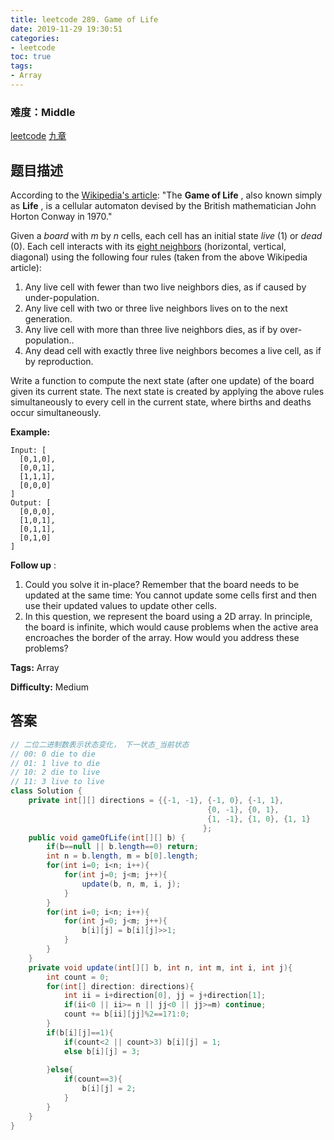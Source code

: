 ```yaml
---
title: leetcode 289. Game of Life
date: 2019-11-29 19:30:51
categories:
- leetcode
toc: true
tags:
- Array
---
```

### 难度：Middle

<a href="https://leetcode.com/problems/game-of-life/">leetcode</a>
<a href="https://www.jiuzhang.com/solution/game-of-life/">九章</a>
## 题目描述
According to the [Wikipedia's
article](https://en.wikipedia.org/wiki/Conway%27s_Game_of_Life): "The **Game
of Life** , also known simply as **Life** , is a cellular automaton devised by
the British mathematician John Horton Conway in 1970."

Given a _board_ with _m_ by _n_ cells, each cell has an initial state _live_
(1) or _dead_ (0). Each cell interacts with its [eight
neighbors](https://en.wikipedia.org/wiki/Moore_neighborhood) (horizontal,
vertical, diagonal) using the following four rules (taken from the above
Wikipedia article):

  1. Any live cell with fewer than two live neighbors dies, as if caused by under-population.
  2. Any live cell with two or three live neighbors lives on to the next generation.
  3. Any live cell with more than three live neighbors dies, as if by over-population..
  4. Any dead cell with exactly three live neighbors becomes a live cell, as if by reproduction.

Write a function to compute the next state (after one update) of the board
given its current state. The next state is created by applying the above rules
simultaneously to every cell in the current state, where births and deaths
occur simultaneously.

**Example:**
        
    Input: [
      [0,1,0],
      [0,0,1],
      [1,1,1],
      [0,0,0]
    ]
    Output: [
      [0,0,0],
      [1,0,1],
      [0,1,1],
      [0,1,0]
    ]
    

**Follow up** :

  1. Could you solve it in-place? Remember that the board needs to be updated at the same time: You cannot update some cells first and then use their updated values to update other cells.
  2. In this question, we represent the board using a 2D array. In principle, the board is infinite, which would cause problems when the active area encroaches the border of the array. How would you address these problems?


**Tags:** Array

**Difficulty:** Medium
## 答案
<!--more-->
```java
// 二位二进制数表示状态变化， 下一状态_当前状态
// 00: 0 die to die
// 01: 1 live to die
// 10: 2 die to live
// 11: 3 live to live
class Solution {
    private int[][] directions = {{-1, -1}, {-1, 0}, {-1, 1},
                                            {0, -1}, {0, 1}, 
                                            {1, -1}, {1, 0}, {1, 1}
                                           };
    public void gameOfLife(int[][] b) {
        if(b==null || b.length==0) return;
        int n = b.length, m = b[0].length;
        for(int i=0; i<n; i++){
            for(int j=0; j<m; j++){
                update(b, n, m, i, j);
            }
        }
        for(int i=0; i<n; i++){
            for(int j=0; j<m; j++){
                b[i][j] = b[i][j]>>1;
            }
        }
    }
    private void update(int[][] b, int n, int m, int i, int j){
        int count = 0;
        for(int[] direction: directions){
            int ii = i+direction[0], jj = j+direction[1];
            if(ii<0 || ii>= n || jj<0 || jj>=m) continue;
            count += b[ii][jj]%2==1?1:0;
        }
        if(b[i][j]==1){
            if(count<2 || count>3) b[i][j] = 1;
            else b[i][j] = 3;
            
        }else{
            if(count==3){
                b[i][j] = 2;
            }
        }
    }
}
```
